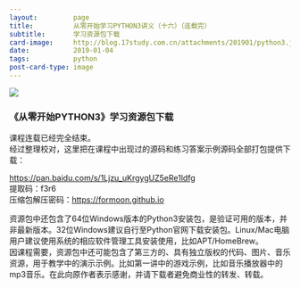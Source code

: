 ```yaml
---
layout:         page
title:          从零开始学习PYTHON3讲义（十六）（连载完）
subtitle:       学习资源包下载
card-image:		http://blog.17study.com.cn/attachments/201901/python3.jpeg
date:           2019-01-04
tags:           python
post-card-type: image
---
```

![](http://blog.17study.com.cn/attachments/201901/python3.jpeg)
### 《从零开始PYTHON3》学习资源包下载
课程连载已经完全结束。  
经过整理校对，这里把在课程中出现过的源码和练习答案示例源码全部打包提供下载：  

<https://pan.baidu.com/s/1Ljzu_uKrgygUZ5eRe1ldfg>  
提取码：f3r6  
压缩包解压密码：https://formoon.github.io

资源包中还包含了64位Windows版本的Python3安装包，是验证可用的版本，并非最新版本。32位Windows建议自行至Python官网下载安装包。Linux/Mac电脑用户建议使用系统的相应软件管理工具安装使用，比如APT/HomeBrew。  
因课程需要，资源包中还可能包含了第三方的、具有独立版权的代码、图片、音乐资源，用于教学中的演示示例。比如第一讲中的游戏示例，比如音乐播放器中的mp3音乐。在此向原作者表示感谢，并请下载者避免商业性的转发、转载。  
